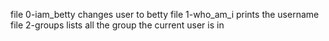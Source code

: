 file 0-iam_betty changes user to betty
file 1-who_am_i prints the username
file 2-groups lists all the group the current user is in
